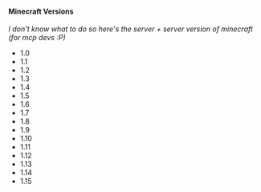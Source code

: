 #### Minecraft Versions ####

*I don't know what to do so here's the server + server version of minecraft (for mcp devs :P)*

* 1.0
* 1.1
* 1.2
* 1.3
* 1.4
* 1.5
* 1.6
* 1.7
* 1.8
* 1.9
* 1.10
* 1.11
* 1.12
* 1.13
* 1.14
* 1.15
